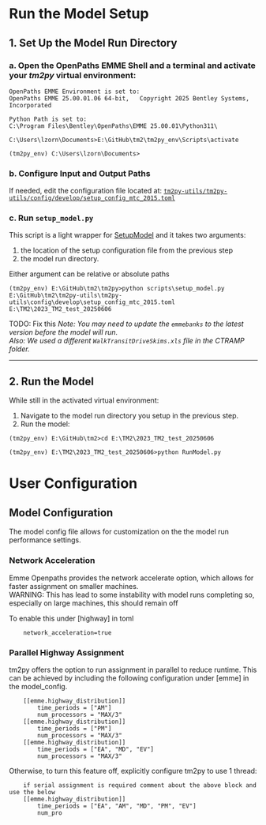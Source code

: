 
# Run the Model Setup

## 1. **Set Up the Model Run Directory**

### a. Open the **OpenPaths EMME Shell** and a terminal and activate your *tm2py* virtual environment:
```batch
OpenPaths EMME Environment is set to:
OpenPaths EMME 25.00.01.06 64-bit,   Copyright 2025 Bentley Systems, Incorporated

Python Path is set to:
C:\Program Files\Bentley\OpenPaths\EMME 25.00.01\Python311\

C:\Users\lzorn\Documents>E:\GitHub\tm2\tm2py_env\Scripts\activate

(tm2py_env) C:\Users\lzorn\Documents>
```

### b. **Configure Input and Output Paths**

If needed, edit the configuration file located at:
[`tm2py-utils/tm2py-utils/config/develop/setup_config_mtc_2015.toml`](https://github.com/BayAreaMetro/tm2py-utils/blob/main/tm2py_utils/config/develop/setup_config_mtc_2015.toml)

### c. **Run `setup_model.py`**

This script is a light wrapper for [SetupModel](/tm2py/api/#tm2py.SetupModel) and it takes two arguments:

1. the location of the setup configuration file from the previous step
2.  the model run directory. 

Either argument can be relative or absolute paths

```batch
(tm2py_env) E:\GitHub\tm2\tm2py>python scripts\setup_model.py E:\GitHub\tm2\tm2py-utils\tm2py-utils\config\develop\setup_config_mtc_2015.toml E:\TM2\2023_TM2_test_20250606
```

TODO: Fix this
*Note: You may need to update the `emmebanks` to the latest version before the model will run.*  
*Also: We used a different `WalkTransitDriveSkims.xls` file in the CTRAMP folder.*

---

## 2. **Run the Model**

While still in the activated virtual environment:

1. Navigate to the model run directory you setup in the previous step.
2. Run the model:  
```batch
(tm2py_env) E:\GitHub\tm2>cd E:\TM2\2023_TM2_test_20250606

(tm2py_env) E:\TM2\2023_TM2_test_20250606>python RunModel.py
```
   
# User Configuration

## Model Configuration
The model config file allows for customization on the the model run performance settings.

### Network Acceleration

Emme Openpaths provides the network accelerate option, which allows for faster assignment on smaller machines.  
WARNING: This has lead to some instability with model runs completing so, especially on large machines, this should remain off 

To enable this under [highway] in toml
```
    network_acceleration=true
```

### Parallel Highway Assignment

tm2py offers the option to run assignment in parallel to reduce runtime. This can be achieved by including the following configuration under [emme] in the model_config.
```
    [[emme.highway_distribution]]
        time_periods = ["AM"]
        num_processors = "MAX/3"
    [[emme.highway_distribution]]
        time_periods = ["PM"]
        num_processors = "MAX/3"
    [[emme.highway_distribution]]
        time_periods = ["EA", "MD", "EV"]
        num_processors = "MAX/3"
```

Otherwise, to turn this feature off, explicitly configure tm2py to use 1 thread:
```
    if serial assignment is required comment about the above block and use the below
    [[emme.highway_distribution]]
        time_periods = ["EA", "AM", "MD", "PM", "EV"]
        num_pro
```